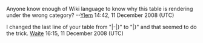 Anyone know enough of Wiki language to know why this table is rendering
under the wrong category? --[Ylem](User:Ylem "wikilink") 14:42, 11
December 2008 (UTC)

I changed the last line of your table from "\|-\|}" to "\|}" and that
seemed to do the trick. [Waite](User:Waite "wikilink") 16:15, 11
December 2008 (UTC)
